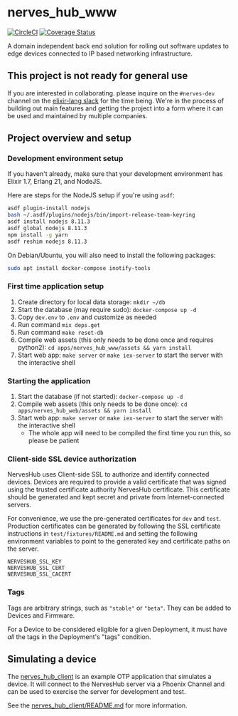 # nerves_hub_www

[![CircleCI](https://circleci.com/gh/nerves-hub/nerves_hub_web.svg?style=svg)](https://circleci.com/gh/nerves-hub/nerves_hub_web)
[![Coverage Status](https://coveralls.io/repos/github/nerves-hub/nerves_hub_web/badge.svg?branch=master)](https://coveralls.io/github/nerves-hub/nerves_hub_web?branch=master)

A domain independent back end solution for rolling out software updates to edge
devices connected to IP based networking infrastructure.

## This project is not ready for general use

If you are interested in collaborating. please inquire on the `#nerves-dev`
channel on the [elixir-lang slack](https://elixir-slackin.herokuapp.com/) for
the time being.  We're in the process of building out main features and getting
the project into a form where it can be used and maintained by multiple
companies.

## Project overview and setup

### Development environment setup

If you haven't already, make sure that your development environment has
Elixir 1.7, Erlang 21, and NodeJS.

Here are steps for the NodeJS setup if you're using `asdf`:

```sh
asdf plugin-install nodejs
bash ~/.asdf/plugins/nodejs/bin/import-release-team-keyring
asdf install nodejs 8.11.3
asdf global nodejs 8.11.3
npm install -g yarn
asdf reshim nodejs 8.11.3
```

On Debian/Ubuntu, you will also need to install the following packages:

```sh
sudo apt install docker-compose inotify-tools
```

### First time application setup

1. Create directory for local data storage: `mkdir ~/db`
2. Start the database (may require sudo): `docker-compose up -d`
3. Copy `dev.env` to `.env` and customize as needed
4. Run command `mix deps.get`
5. Run command `make reset-db`
6. Compile web assets (this only needs to be done once and requires python2):
   `cd apps/nerves_hub_www/assets && yarn install`
7. Start web app: `make server` or `make iex-server` to start the server with the
   interactive shell

### Starting the application

1. Start the database (if not started): `docker-compose up -d`
2. Compile web assets (this only needs to be done once):
   `cd apps/nerves_hub_web/assets && yarn install`
3. Start web app: `make server` or `make iex-server` to start the server with the
   interactive shell
   * The whole app will need to be compiled the first time you run this, so
     please be patient

### Client-side SSL device authorization

NervesHub uses Client-side SSL to authorize and identify connected devices.
Devices are required to provide a valid certificate that was signed using the
trusted certificate authority NervesHub certificate. This certificate should be
generated and kept secret and private from Internet-connected servers.

For convenience, we use the pre-generated certificates for `dev` and `test`.
Production certificates can be generated by following the SSL certificate
instructions in `test/fixtures/README.md` and setting the following environment
variables to point to the generated key and certificate paths on the server.

```text
NERVESHUB_SSL_KEY
NERVESHUB_SSL_CERT
NERVESHUB_SSL_CACERT
```

### Tags

Tags are arbitrary strings, such as `"stable"` or `"beta"`. They can be added to
Devices and Firmware.

For a Device to be considered eligible for a given Deployment, it must have
*all* the tags in the Deployment's "tags" condition.

## Simulating a device

The [nerves_hub_client](https://github.com/nerves-hub/nerves_hub_client) is an
example OTP application that simulates a device.  It will connect to the
NervesHub server via a Phoenix Channel and can be used to exercise the server
for development and test.

See the
[nerves_hub_client/README.md](https://github.com/nerves-hub/nerves_hub_client/blob/master/README.md)
for more information.
